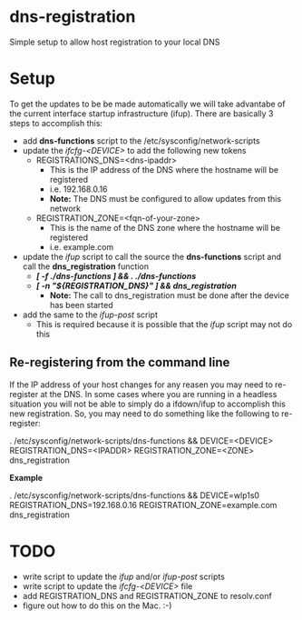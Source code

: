 # dns-registration
Simple setup to allow host registration to your local DNS

# Setup

To get the updates to be be made automatically we will take advantabe of the
current interface startup infrastructure (ifup). There are basically 3 steps
to accomplish this:

* add **dns-functions** script to the /etc/sysconfig/network-scripts
* update the *ifcfg-<DEVICE\>* to add the following new tokens
  * REGISTRATIONS_DNS=<dns-ipaddr\>
    * This is the IP address of the DNS where the hostname will be registered
    * i.e. 192.168.0.16
    * **Note:** The DNS must be configured to allow updates from this network
  * REGISTRATION_ZONE=<fqn-of-your-zone\>
    * This is the name of the DNS zone where the hostname will be registered
    * i.e. example.com
* update the *ifup* script to call the source the **dns-functions** script and call the **dns_registration** function
  * __*[ -f ./dns-functions ] && . ./dns-functions*__
  * __*[ -n "${REGISTRATION_DNS}" ] && dns_registration*__
    * **Note:** The call to dns_registration must be done after the device has been started
* add the same to the *ifup-post* script
  * This is required because it is possible that the *ifup* script may not do this

## Re-registering from the command line

If the IP address of your host changes for any reasen you may need to re-register
at the DNS. In some cases where you are running in a headless situation you will
not be able to simply do a ifdown/ifup to accomplish this new registration. So,
you may need to do something like the following to re-register:

. /etc/sysconfig/network-scripts/dns-functions && DEVICE=<DEVICE\> REGISTRATION_DNS=<IPADDR\> REGISTRATION_ZONE=<ZONE\> dns_registration

**Example**

. /etc/sysconfig/network-scripts/dns-functions && DEVICE=wlp1s0 REGISTRATION_DNS=192.168.0.16 REGISTRATION_ZONE=example.com dns_registration

# TODO

* write script to update the *ifup* and/or *ifup-post* scripts
* write script to update the *ifcfg-<DEVICE\>* file
* add REGISTRATION_DNS and REGISTRATION_ZONE to resolv.conf
* figure out how to do this on the Mac.   :-)
